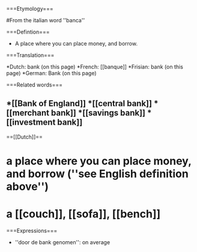 ===Etymology===

#From the italian word  ''banca''

===Defintion===

* A place where you can place money, and borrow.

===Translation===

*Dutch: bank (on this page)
*French: [[banque]]
*Frisian: bank (on this page)
*German: Bank (on this page)

===Related words===

*[[Bank of England]]
*[[central bank]]
*[[merchant bank]]
*[[savings bank]]
*[[investment bank]]
----
==[[Dutch]]==
# a place where you can place money, and borrow (''see English definition above'')
# a [[couch]], [[sofa]], [[bench]]

===Expressions===
* ''door de bank genomen'': on average